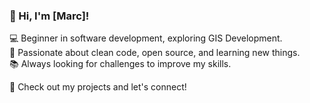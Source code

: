 ### 👋 Hi, I'm [Marc]!  

💻 Beginner in software development, exploring GIS Development.  
🚀 Passionate about clean code, open source, and learning new things.  
📚 Always looking for challenges to improve my skills.  

🔗 Check out my projects and let's connect!
